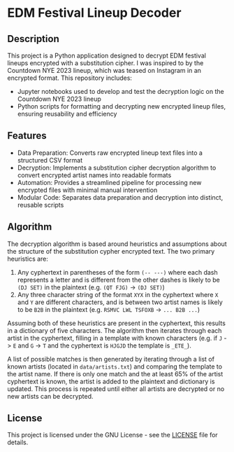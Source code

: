 # EDM Festival Lineup Decoder

## Description

This project is a Python application designed to decrypt EDM festival lineups encrypted with a substitution cipher. I was inspired to by the Countdown NYE 2023 lineup, which was teased on Instagram in an encrypted format. This repository includes:

- Jupyter notebooks used to develop and test the decryption logic on the Countdown NYE 2023 lineup
- Python scripts for formatting and decrypting new encrypted lineup files, ensuring reusability and efficiency

## Features
- Data Preparation: Converts raw encrypted lineup text files into a structured CSV format
- Decryption: Implements a substitution cipher decryption algorithm to convert encrypted artist names into readable formats
- Automation: Provides a streamlined pipeline for processing new encrypted files with minimal manual intervention
- Modular Code: Separates data preparation and decryption into distinct, reusable scripts

## Algorithm

The decryption algorithm is based around heuristics and assumptions about the structure of the substitution cypher encrypted text. The two primary heuristics are:

1. Any cyphertext in parentheses of the form `(-- ---)` where each dash represents a letter and is different from the other dashes is likely to be `(DJ SET)` in the plaintext (e.g. `(QT FJG)` -> `(DJ SET)`)
2. Any three character string of the format `XYX` in the cyphertext where `X` and `Y` are different characters, and is between two artist names is likely to be `B2B` in the plaintext (e.g. `RSMVC LWL TSFOXB` -> `... B2B ...`)

Assuming both of these heuristics are present in the cyphertext, this results in a dictionary of five characters. The algorithm then iterates through each artist in the cyphertext, filling in a template with known characters (e.g. if `J` -> `E` and `G` -> `T` and the cyphertext is `HJGJD` the template is `_ETE_`).

A list of possible matches is then generated by iterating through a list of known artists (located in `data/artists.txt`) and comparing the template to the artist name. If there is only one match and the at least 65% of the artist cyphertext is known, the artist is added to the plaintext and dictionary is updated. This process is repeated until either all artists are decrypted or no new artists can be decrypted.

## License

This project is licensed under the GNU License - see the [LICENSE](LICENSE) file for details.